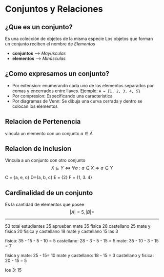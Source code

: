 # Conjuntos y Relaciones
## ¿Que es un conjunto?
Es una colección de objetos de la misma especie
Los objetos que forman un conjunto reciben el nombre de *Elementos*
- **conjuntos** --> *Mayúsculas*
- **elementos** --> *Minúsculas*

## ¿Como expresamos un conjunto?
- Por extension: enumerando cada uno de los elementos separados por comas y encerrados entre llaves. Ejemplo: ```A = {1, 2, 3, 4, 5}```
- Por compresion: Especificando una caracteristica
- Por diagramas de Venn: Se dibuja una curva cerrada y dentro se colocan los elementos
## Relacion de Pertenencia
vincula un elemento con un conjunto
$a \in A$

## Relacion de inclusion
Vincula a un conjunto con otro conjunto
$$X \subseteq Y \Longleftrightarrow \forall a:a \in X \Longrightarrow a \in Y$$


C = {a, e, o}      D={a, b, c}      E = {2}      F = {1, 3. 4}

## Cardinalidad de un conjunto
Es la cantidad de elementos que posee
$$|A| = 5, |B| = $$

----
53 total estudiantes
35 aprueban mate
35 fisica
28 castellano
25 mate y fisica
20 fisica y castellano
18 mate y castellano
15 las 3

fisica: 35 - 15 - 5 - 10 = 5
castellano: 28 - 3 - 5 - 15 = 5
mate: 35 - 10 - 3 - 15 = 7

fisica y mate: 25 - 15= 10
mate y castellano: 18 - 15 = 3
castellano y fisica: 20 - 15 = 5

los 3: 15
